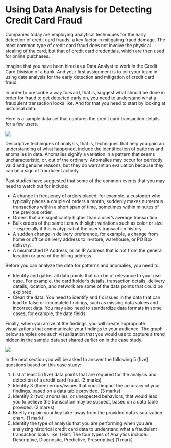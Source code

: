 # Using Data Analysis for Detecting Credit Card Fraud

Companies today are employing analytical techniques for the early detection of credit card frauds, a key factor in mitigating fraud damage. The most common type of credit card fraud does not involve the physical stealing of the card, but that of credit card credentials, which are then used for online purchases.

Imagine that you have been hired as a Data Analyst to work in the Credit Card Division of a bank. And your first assignment is to join your team in using data analysis for the early detection and mitigation of credit card fraud.  

In order to prescribe a way forward, that is, suggest what should be done in order for fraud to get detected early on, you need to understand what a fraudulent transaction looks like. And for that you need to start by looking at historical data. 

Here is a sample data set that captures the credit card transaction details for a few users.

![](https://d3c33hcgiwev3.cloudfront.net/imageAssetProxy.v1/RT7W3bteTX2-1t27Xr19Tw_27ccfcd2e65b4752920e81fda1ae8c5d_DA_1-Image_DataSet_Reading.png?expiry=1706659200000&hmac=GKLFmASRA5HShN83lMv7lbolAAu5N3bJk0RHIWyhrd8)

Descriptive techniques of analysis, that is, techniques that help you gain an understanding of what happened, include the identification of patterns and anomalies in data. Anomalies signify a variation in a pattern that seems uncharacteristic, or, out of the ordinary. Anomalies may occur for perfectly valid and genuine reasons, but they do warrant an evaluation because they can be a sign of fraudulent activity.  

Past studies have suggested that some of the common events that you may need to watch out for include:  

- A change in frequency of orders placed, for example, a customer who typically places a couple of orders a month, suddenly makes numerous transactions within a short span of time, sometimes within minutes of the previous order.
- Orders that are significantly higher than a user’s average transaction.
- Bulk orders of the same item with slight variations such as color or size—especially if this is atypical of the user’s transaction history.
- A sudden change in delivery preference, for example, a change from home or office delivery address to in-store, warehouse, or PO Box delivery.
- A mismatched IP Address, or an IP Address that is not from the general location or area of the billing address.

Before you can analyze the data for patterns and anomalies, you need to:

- Identify and gather all data points that can be of relevance to your use case. For example, the card holder’s details, transaction details, delivery details, location, and network are some of the data points that could be explored. 
- Clean the data. You need to identify and fix issues in the data that can lead to false or incomplete findings, such as missing data values and incorrect data. You may also need to standardize data formats in some cases, for example, the date fields. 

Finally, when you arrive at the findings, you will create appropriate visualizations that communicate your findings to your audience. The graph below samples one such visualization that you would use to capture a trend hidden in the sample data set shared earlier on in the case study.

![](https://d3c33hcgiwev3.cloudfront.net/imageAssetProxy.v1/kumNKCbZSdqpjSgm2Ynaxw_0326b11a493e49e1b10bc7b2a1f5d7e2_DA_1-Q9-Chart.png?expiry=1706659200000&hmac=w6A3d-dWE0tI9cBMFzTH30DQzw5SDmTS71fMae3S4HI)

In the next section you will be asked to answer the following 5 (five) questions based on this case study:

1. List at least 5 (five) data points that are required for the analysis and detection of a credit card fraud. (3 marks)
2. Identify 3 (three) errors/issues that could impact the accuracy of your findings, based on a data table provided. (3 marks)
3. Identify 2 (two) anomalies, or unexpected behaviors, that would lead you to believe the transaction may be suspect, based on a data table provided. (2 marks)
4. Briefly explain your key take-away from the provided data visualization chart. (1 mark)
5. Identify the type of analysis that you are performing when you are analyzing historical credit card data to understand what a fraudulent transaction looks like. [Hint: The four types of Analytics include: Descriptive, Diagnostic, Predictive, Prescriptive] (1 mark)